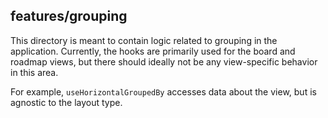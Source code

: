 ## features/grouping

This directory is meant to contain logic related to grouping in the application.
Currently, the hooks are primarily used for the board and roadmap views, but there should
ideally not be any view-specific behavior in this area.

For example, `useHorizontalGroupedBy` accesses data about the view, but is agnostic to the
layout type.
